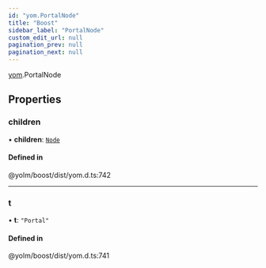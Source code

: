 ```yaml
---
id: "yom.PortalNode"
title: "Boost"
sidebar_label: "PortalNode"
custom_edit_url: null
pagination_prev: null
pagination_next: null
---
```


[yom](../namespaces/yom.md).PortalNode

## Properties

### children

• **children**: [`Node`](../namespaces/yom.md#node)

#### Defined in

@yolm/boost/dist/yom.d.ts:742

___

### t

• **t**: ``"Portal"``

#### Defined in

@yolm/boost/dist/yom.d.ts:741
